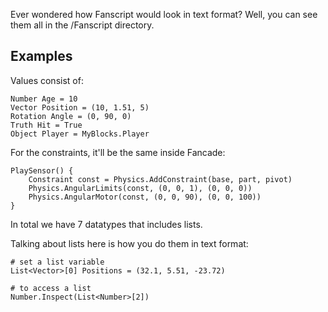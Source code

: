 Ever wondered how Fanscript would look in text format? Well, you can see them all in the /Fanscript directory.

## Examples
Values consist of:

```
Number Age = 10
Vector Position = (10, 1.51, 5)
Rotation Angle = (0, 90, 0)
Truth Hit = True
Object Player = MyBlocks.Player
```

For the constraints, it'll be the same inside Fancade:

```
PlaySensor() {
    Constraint const = Physics.AddConstraint(base, part, pivot)
    Physics.AngularLimits(const, (0, 0, 1), (0, 0, 0))
    Physics.AngularMotor(const, (0, 0, 90), (0, 0, 100))
}
```

In total we have 7 datatypes that includes lists.

Talking about lists here is how you do them in text format:

```
# set a list variable
List<Vector>[0] Positions = (32.1, 5.51, -23.72)

# to access a list
Number.Inspect(List<Number>[2])
```
